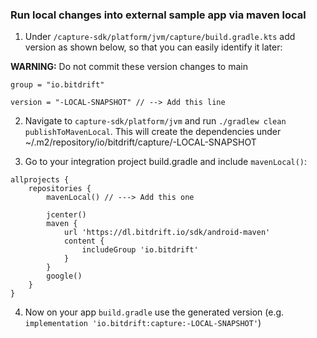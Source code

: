 ### Run local changes into external sample app via maven local

1. Under `/capture-sdk/platform/jvm/capture/build.gradle.kts` add version as shown below, so that you can easily identify it later:

**WARNING:** Do not commit these version changes to main

```
group = "io.bitdrift"

version = "-LOCAL-SNAPSHOT" // --> Add this line
```

2. Navigate to `capture-sdk/platform/jvm` and run `./gradlew clean publishToMavenLocal`. This will create the dependencies under ~/.m2/repository/io/bitdrift/capture/-LOCAL-SNAPSHOT

3. Go to your integration project build.gradle and include `mavenLocal()`:

```
allprojects {
    repositories {
        mavenLocal() // ---> Add this one

        jcenter()
        maven {
            url 'https://dl.bitdrift.io/sdk/android-maven'
            content {
                includeGroup 'io.bitdrift'
            }
        }
        google()
    }
}
```

4. Now on your app `build.gradle` use the generated version (e.g. `implementation 'io.bitdrift:capture:-LOCAL-SNAPSHOT'`)
